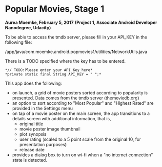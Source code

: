 # Popular Movies, Stage 1

**Aurea Moemke, February 5, 2017**
**(Project  1, Associate Android Developer Nanodegree, Udacity)**


To be able to access the tmdb server, please fill in your API_KEY in the following file:

/app/java/com.moemke.android.popmovies1/utilities/NetworkUtils.java

There is a TODO specified where the key has to be entered.

    *// TODO:Please enter your API Key here*
    *private static final String API_KEY = " ";*


This app does the following:
* on launch, a grid of movie posters sorted according to popularity is presented. Data comes from the tmdb server (themoviedb.org) 
* an option to sort according to "Most Popular" and "Highest Rated" are provided in the Settings menu 
* on tap of a movie poster on the main screen, the app transitions to a details screen with additional information, that is,
     - original title
     - movie poster image thumbnail
     - plot synopsis
     - user rating (scaled to a 5 point scale from the original 10, for presentation purposes)
     - release date
* provides a dialog box to turn on wi-fi when a "no internet connection" state is detected.
